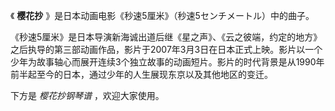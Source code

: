 

《 **樱花抄** 》是日本动画电影《秒速5厘米》（秒速5センチメートル）中的曲子。

《秒速5厘米》是日本导演新海诚出道后继《星之声》、《云之彼端，约定的地方》之后执导的第三部动画作品，影片于2007年3月3日在日本正式上映。影片以一个少年为故事轴心而展开连续3个独立故事的动画短片。影片的时代背景是从1990年前半起至今的日本，通过少年的人生展现东京以及其他地区的变迁。

下方是 _樱花抄钢琴谱_ ，欢迎大家使用。

